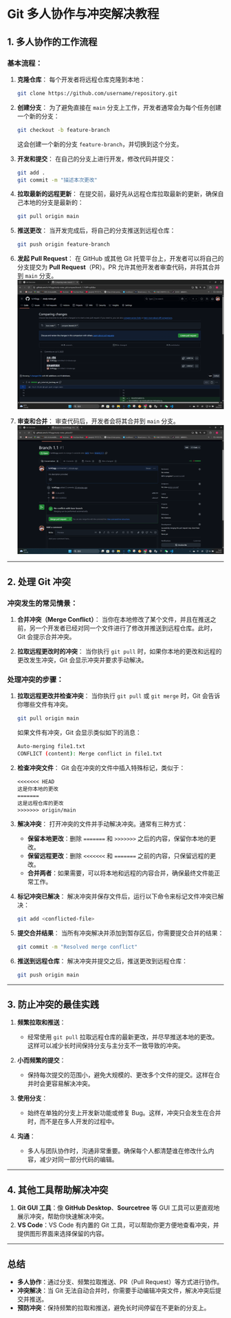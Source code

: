 
# Git 多人协作与冲突解决教程

## 1. 多人协作的工作流程

### 基本流程：
1. **克隆仓库**：
   每个开发者将远程仓库克隆到本地：
   ```bash
   git clone https://github.com/username/repository.git
   ```

2. **创建分支**：
   为了避免直接在 `main` 分支上工作，开发者通常会为每个任务创建一个新的分支：
   ```bash
   git checkout -b feature-branch
   ```
   这会创建一个新的分支 `feature-branch`，并切换到这个分支。

3. **开发和提交**：
   在自己的分支上进行开发，修改代码并提交：
   ```bash
   git add .
   git commit -m "描述本次更改"
   ```

4. **拉取最新的远程更新**：
   在提交前，最好先从远程仓库拉取最新的更新，确保自己本地的分支是最新的：
   ```bash
   git pull origin main
   ```

5. **推送更改**：
   当开发完成后，将自己的分支推送到远程仓库：
   ```bash
   git push origin feature-branch
   ```

6. **发起 Pull Request**：
   在 GitHub 或其他 Git 托管平台上，开发者可以将自己的分支提交为 **Pull Request**（PR）。PR 允许其他开发者审查代码，并将其合并到 `main` 分支。
![alt text](0a7c5ff7-4154-449b-8d18-d868dc1bb6b9.png)

7. **审查和合并**：
   审查代码后，开发者会将其合并到 `main` 分支。
![alt text](image-17.png)
---

## 2. 处理 Git 冲突

### 冲突发生的常见情景：
1. **合并冲突（Merge Conflict）**：
   当你在本地修改了某个文件，并且在推送之前，另一个开发者已经对同一个文件进行了修改并推送到远程仓库。此时，Git 会提示合并冲突。

2. **拉取远程更改时的冲突**：
   当你执行 `git pull` 时，如果你本地的更改和远程的更改发生冲突，Git 会显示冲突并要求手动解决。

### 处理冲突的步骤：

1. **拉取远程更改并检查冲突**：
   当你执行 `git pull` 或 `git merge` 时，Git 会告诉你哪些文件有冲突。
   ```bash
   git pull origin main
   ```

   如果文件有冲突，Git 会显示类似如下的消息：
   ```bash
   Auto-merging file1.txt
   CONFLICT (content): Merge conflict in file1.txt
   ```

2. **检查冲突文件**：
   Git 会在冲突的文件中插入特殊标记，类似于：
   ```plaintext
   <<<<<<< HEAD
   这是你本地的更改
   =======
   这是远程仓库的更改
   >>>>>>> origin/main
   ```

3. **解决冲突**：
   打开冲突的文件并手动解决冲突。通常有三种方式：
   - **保留本地更改**：删除 `=======` 和 `>>>>>>>` 之后的内容，保留你本地的更改。
   - **保留远程更改**：删除 `<<<<<<<` 和 `=======` 之前的内容，只保留远程的更改。
   - **合并两者**：如果需要，可以将本地和远程的内容合并，确保最终文件能正常工作。

4. **标记冲突已解决**：
   解决冲突并保存文件后，运行以下命令来标记文件冲突已解决：
   ```bash
   git add <conflicted-file>
   ```

5. **提交合并结果**：
   当所有冲突解决并添加到暂存区后，你需要提交合并的结果：
   ```bash
   git commit -m "Resolved merge conflict"
   ```

6. **推送到远程仓库**：
   解决冲突并提交之后，推送更改到远程仓库：
   ```bash
   git push origin main
   ```

---

## 3. 防止冲突的最佳实践

1. **频繁拉取和推送**：
   - 经常使用 `git pull` 拉取远程仓库的最新更改，并尽早推送本地的更改。这样可以减少长时间保持分支与主分支不一致导致的冲突。

2. **小而频繁的提交**：
   - 保持每次提交的范围小，避免大规模的、更改多个文件的提交。这样在合并时会更容易解决冲突。

3. **使用分支**：
   - 始终在单独的分支上开发新功能或修复 Bug。这样，冲突只会发生在合并时，而不是在多人开发的过程中。

4. **沟通**：
   - 多人与团队协作时，沟通非常重要。确保每个人都清楚谁在修改什么内容，减少对同一部分代码的编辑。

---

## 4. 其他工具帮助解决冲突

1. **Git GUI 工具**：像 **GitHub Desktop**、**Sourcetree** 等 GUI 工具可以更直观地展示冲突，帮助你快速解决冲突。
2. **VS Code**：VS Code 有内置的 Git 工具，可以帮助你更方便地查看冲突，并提供图形界面来选择保留的内容。

---

## 总结

- **多人协作**：通过分支、频繁拉取推送、PR（Pull Request）等方式进行协作。
- **冲突解决**：当 Git 无法自动合并时，你需要手动编辑冲突文件，解决冲突后提交并推送。
- **预防冲突**：保持频繁的拉取和推送，避免长时间停留在不更新的分支上。
